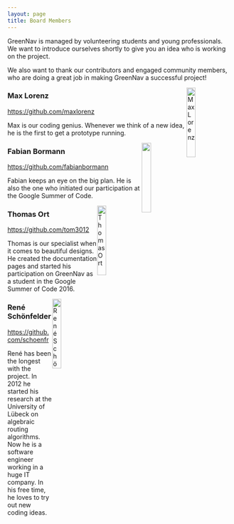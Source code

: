 ```yaml
---
layout: page
title: Board Members
---
```


GreenNav is managed by volunteering students and young professionals. We want to introduce ourselves shortly to give you an idea who is working on the project.

We also want to thank our contributors and engaged community members, who are doing a great job in making GreenNav a successful project!

<img alt="Max Lorenz" style="float: right; width: 20%" src="https://avatars1.githubusercontent.com/u/2054706?v=3&s=460" />

### Max Lorenz

https://github.com/maxlorenz

Max is our coding genius. Whenever we think of a new idea, he is the first to get a prototype running.

<img style="float: right; width: 20%" src="https://avatars3.githubusercontent.com/u/1525818?v=3&s=460" />

### Fabian Bormann

https://github.com/fabianbormann

Fabian keeps an eye on the big plan. He is also the one who initiated our participation at the Google Summer of Code.

<img alt="Thomas Ort" style="float: right; width: 20%" src="https://avatars2.githubusercontent.com/u/9342018?v=3&s=460" />

### Thomas Ort

https://github.com/tom3012

Thomas is our specialist when it comes to beautiful designs. He created the documentation pages and started his participation on GreenNav as a student in the Google Summer of Code 2016.

<img alt="René Schönfelder" style="float: right; width: 20%" src="https://avatars1.githubusercontent.com/u/9591136?v=3&s=460" />

### René Schönfelder

https://github.com/schoenfr

René has been the longest with the project. In 2012 he started his research at the University of Lübeck on algebraic routing algorithms. Now he is a software engineer working in a huge IT company. In his free time, he loves to try out new coding ideas.
